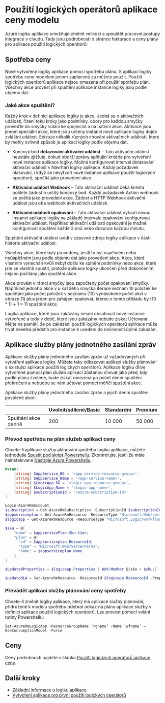<properties 
    pageTitle="Použití logických operátorů aplikace ceny modelu | Microsoft Azure" 
    description="Podrobnosti o tom, jak ceny funguje v aplikacích pro použití logických operátorů" 
    authors="kevinlam1" 
    manager="dwrede" 
    editor="" 
    services="logic-apps" 
    documentationCenter=""/>

<tags
    ms.service="logic-apps"
    ms.workload="na"
    ms.tgt_pltfrm="na"
    ms.devlang="na"
    ms.topic="article" 
    ms.date="10/12/2016"
    ms.author="klam"/>

# <a name="logic-apps-pricing-model"></a>Použití logických operátorů aplikace ceny modelu

Azure logiku aplikace umožňuje změnit velikost a spouštět pracovní postupy integrace v cloudu.  Tady jsou podrobnosti o stránce fakturace a ceny plány pro aplikace použití logických operátorů:

## <a name="consumption-pricing"></a>Spotřeba ceny

Nově vytvořený logiky aplikace pomocí spotřebu plánu. S aplikací logiky spotřebu ceny modelem jenom zaplacená za můžete použít.  Použití logických operátorů aplikace nejsou omezena při použití spotřebu plán.
Všechny akce provést při spuštění aplikace instance logiky jsou podle objemu dat.

### <a name="what-are-action-executions"></a>Jaké akce spuštění?

Každý krok v definici aplikace logiky je akce.  Jedná se o aktivačních událostí, řízení toku kroky jako podmínky, obory pro každou smyčky proveďte do smyčky volání ke spojnicím a na nativní akce.
Aktivace jsou jenom speciální akce, které jsou určeny instanci nové aplikace logiky dojde zvláštní událost.  Existuje několik různých chování aktivačních událostí, které by mohly ovlivnit způsob je aplikaci logiky podle objemu dat.

-   Koncový bod **dotazování aktivační událost** – Tato aktivační událost neustále zjišťuje, dokud obdrží zprávy splňující kritéria pro vytvoření nové instance aplikace logiky.  Možné konfigurovat interval dotazování aktivační událost v Návrháři logiky aplikace.  Každý požadavek hlasování, i když se nevytvoří nové instance aplikace použití logických operátorů, spočítá jako provedení akce.

-   **Aktivační událost Webhook** – Tato aktivační událost čeká klienta pošlete žádost o určitý koncový bod.  Každý požadavek Action webhook se počítá jako provedení akce. Žádost a HTTP Webhook aktivační událost jsou oba webhook aktivačních událostí.

-   **Aktivační události opakování** – Tato aktivační událost vytvoří novou instanci aplikace logiky na základě intervalu opakování konfigurovat aktivační událost.  Například aktivační události opakování je možné konfigurovat spuštění každé 3 dnů nebo dokonce každou minutu.

Spuštění aktivační událost uvidí v zásuvné zdroje logiky aplikace v části historie aktivační událost.

Všechny akce, které byly provedeny, jestli to byl úspěšném nebo neúspěšném jsou podle objemu dat jako provedení akce.  Akce, které vlastním vynechán kvůli nebyl došlo ke splnění podmínky nebo akce, které jste se vlastně spustit, protože aplikace logiky ukončen před dokončením, nejsou počítány jako spuštění akce.

Akce provést v rámci smyčky jsou započteny počet opakování smyčky.  Například jednoho akce v u každého smyčka iterace seznam 10 položek ke spočítání jako počet položek v seznamu (10) vynásobené počet akcí v obraze (1) plus jeden pro zahájení opakovat, kterou v tomto příkladu by (10 * 1) + 1 = 11 spuštění akce.

Logika aplikace, které jsou zakázány nesmí obsahovat nové instance vytvořené a tedy v době, které jsou zakázány nebude získat Účtovaná.  Mějte na paměti, že po zakázání použití logických operátorů aplikace může trvat nevelká předstih pro instance k uvedení do nečinnosti úplně zakázání.

## <a name="app-service-plans"></a>Aplikace služby plány jednotného zasílání zpráv

Aplikace služby plány jednotného zasílání zpráv už vyžadovaných při vytváření aplikace logiky.  Můžete taky odkazovat aplikaci služby plánování s existující aplikace použití logických operátorů.  Aplikace logiku dříve vytvořené pomocí plán služeb aplikací zůstanou chovat jako před, kdy podle plánu zvolené, bude získat omezena po počet denní spuštění překročení a nebudou se vám účtovat pomocí měřiči spuštění akce.

Aplikace služby plány jednotného zasílání zpráv a jejich denní spuštění povolené akce:

| |Uvolnit/sdílené/Basic|Standardní|Premium|
|---|---|---|---|
|Spuštění akce denně| 200|10 000|50 000|

### <a name="convert-from-consumption-to-app-service-plan-pricing"></a>Převod spotřebu na plán služeb aplikací ceny

Chcete-li aplikace služby plánování spotřebu logiku aplikace, můžete jednoduše [Spustit pod skript Powershellu](https://github.com/logicappsio/ConsumptionToAppServicePlan).  Zkontrolujte, jestli že máte nainstalované [Nástroje Azure Powershellu](https://github.com/Azure/azure-powershell) .

``` powershell
Param(
    [string] $AppService_RG = '<app-service-resource-group>',
    [string] $AppService_Name = '<app-service-name>',
    [string] $LogicApp_RG = '<logic-app-resource-group>',
    [string] $LogicApp_Name = '<logic-app-name>',
    [string] $subscriptionId = '<azure-subscription-id>'
)

Login-AzureRmAccount 
$subscription = Get-AzureRmSubscription -SubscriptionId $subscriptionId
$appserviceplan = Get-AzureRmResource -ResourceType "Microsoft.Web/serverFarms" -ResourceGroupName $AppService_RG -ResourceName $AppService_Name
$logicapp = Get-AzureRmResource -ResourceType "Microsoft.Logic/workflows" -ResourceGroupName $LogicApp_RG -ResourceName $LogicApp_Name

$sku = @{
    "name" = $appservicePlan.Sku.tier;
    "plan" = @{
      "id" = $appserviceplan.ResourceId;
      "type" = "Microsoft.Web/ServerFarms";
      "name" = $appserviceplan.Name  
    }
}

$updatedProperties = $logicapp.Properties | Add-Member @{sku = $sku;} -PassThru

$updatedLA = Set-AzureRmResource -ResourceId $logicapp.ResourceId -Properties $updatedProperties -ApiVersion 2015-08-01-preview
```

### <a name="convert-from-app-service-plan-pricing-to-consumption"></a>Převádět aplikaci služby plánování ceny spotřeby

Chcete-li změnit logiky aplikace, který má aplikace služby plánování, přidružené k modelu spotřebu odebrat odkaz na plánu aplikace služby v definici aplikace použití logických operátorů.  Lze provést pomocí volání rutiny Powershellu:

`Set-AzureRmLogicApp -ResourceGroupName ‘rgname’ -Name ‘wfname’ –UseConsumptionModel -Force`

## <a name="pricing"></a>Ceny

Ceny podrobnosti najdete v článku [Použití logických operátorů aplikace ceny](https://azure.microsoft.com/pricing/details/logic-apps/).

## <a name="next-steps"></a>Další kroky

- [Základní informace o logiku aplikace][whatis]
- [Vytvoření aplikace pro první použití logických operátorů][create]

[pricing]: https://azure.microsoft.com/pricing/details/logic-apps/
[whatis]: app-service-logic-what-are-logic-apps.md
[create]: app-service-logic-create-a-logic-app.md

